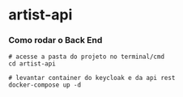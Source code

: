# artist-api

### Como rodar o Back End

```
# acesse a pasta do projeto no terminal/cmd
cd artist-api

# levantar container do keycloak e da api rest
docker-compose up -d
```
